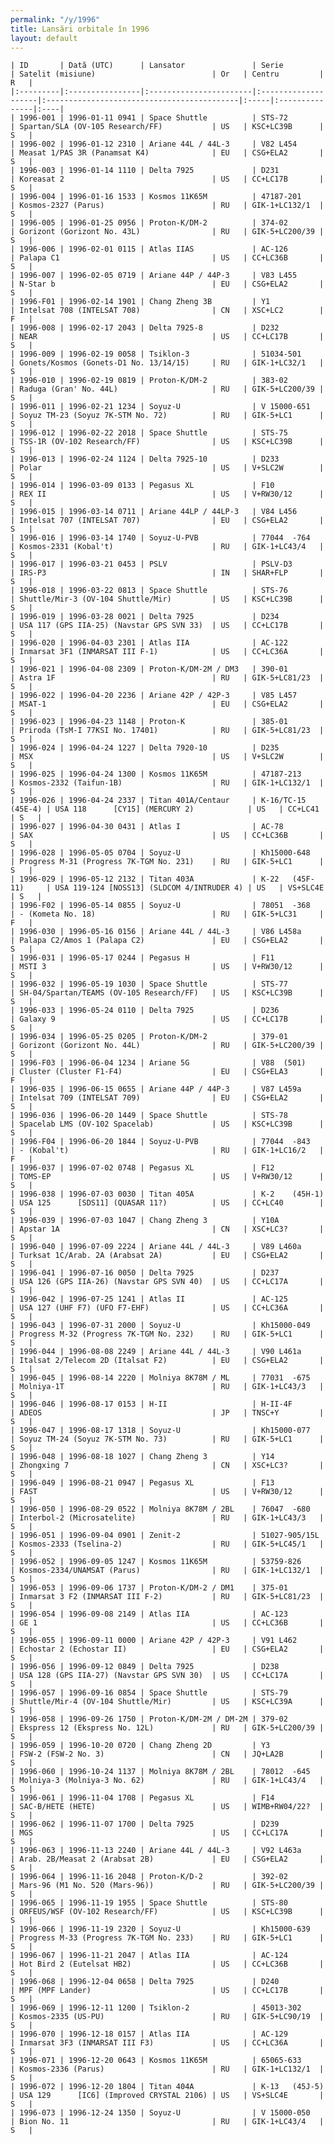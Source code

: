 ```yaml
---
permalink: "/y/1996"
title: Lansări orbitale în 1996
layout: default
---
```


    | ID       | Dată (UTC)      | Lansator               | Serie               | Satelit (misiune)                          | Or   | Centru         | R   |
    |:---------|:----------------|:-----------------------|:--------------------|:-------------------------------------------|:-----|:---------------|:----|
    | 1996-001 | 1996-01-11 0941 | Space Shuttle          | STS-72              | Spartan/SLA (OV-105 Research/FF)           | US   | KSC+LC39B      | S   |
    | 1996-002 | 1996-01-12 2310 | Ariane 44L / 44L-3     | V82 L454            | Measat 1/PAS 3R (Panamsat K4)              | EU   | CSG+ELA2       | S   |
    | 1996-003 | 1996-01-14 1110 | Delta 7925             | D231                | Koreasat 2                                 | US   | CC+LC17B       | S   |
    | 1996-004 | 1996-01-16 1533 | Kosmos 11K65M          | 47187-201           | Kosmos-2327 (Parus)                        | RU   | GIK-1+LC132/1  | S   |
    | 1996-005 | 1996-01-25 0956 | Proton-K/DM-2          | 374-02              | Gorizont (Gorizont No. 43L)                | RU   | GIK-5+LC200/39 | S   |
    | 1996-006 | 1996-02-01 0115 | Atlas IIAS             | AC-126              | Palapa C1                                  | US   | CC+LC36B       | S   |
    | 1996-007 | 1996-02-05 0719 | Ariane 44P / 44P-3     | V83 L455            | N-Star b                                   | EU   | CSG+ELA2       | S   |
    | 1996-F01 | 1996-02-14 1901 | Chang Zheng 3B         | Y1                  | Intelsat 708 (INTELSAT 708)                | CN   | XSC+LC2        | F   |
    | 1996-008 | 1996-02-17 2043 | Delta 7925-8           | D232                | NEAR                                       | US   | CC+LC17B       | S   |
    | 1996-009 | 1996-02-19 0058 | Tsiklon-3              | 51034-501           | Gonets/Kosmos (Gonets-D1 No. 13/14/15)     | RU   | GIK-1+LC32/1   | S   |
    | 1996-010 | 1996-02-19 0819 | Proton-K/DM-2          | 383-02              | Raduga (Gran' No. 44L)                     | RU   | GIK-5+LC200/39 | S   |
    | 1996-011 | 1996-02-21 1234 | Soyuz-U                | V 15000-651         | Soyuz TM-23 (Soyuz 7K-STM No. 72)          | RU   | GIK-5+LC1      | S   |
    | 1996-012 | 1996-02-22 2018 | Space Shuttle          | STS-75              | TSS-1R (OV-102 Research/FF)                | US   | KSC+LC39B      | S   |
    | 1996-013 | 1996-02-24 1124 | Delta 7925-10          | D233                | Polar                                      | US   | V+SLC2W        | S   |
    | 1996-014 | 1996-03-09 0133 | Pegasus XL             | F10                 | REX II                                     | US   | V+RW30/12      | S   |
    | 1996-015 | 1996-03-14 0711 | Ariane 44LP / 44LP-3   | V84 L456            | Intelsat 707 (INTELSAT 707)                | EU   | CSG+ELA2       | S   |
    | 1996-016 | 1996-03-14 1740 | Soyuz-U-PVB            | 77044  -764         | Kosmos-2331 (Kobal't)                      | RU   | GIK-1+LC43/4   | S   |
    | 1996-017 | 1996-03-21 0453 | PSLV                   | PSLV-D3             | IRS-P3                                     | IN   | SHAR+FLP       | S   |
    | 1996-018 | 1996-03-22 0813 | Space Shuttle          | STS-76              | Shuttle/Mir-3 (OV-104 Shuttle/Mir)         | US   | KSC+LC39B      | S   |
    | 1996-019 | 1996-03-28 0021 | Delta 7925             | D234                | USA 117 (GPS IIA-25) (Navstar GPS SVN 33)  | US   | CC+LC17B       | S   |
    | 1996-020 | 1996-04-03 2301 | Atlas IIA              | AC-122              | Inmarsat 3F1 (INMARSAT III F-1)            | US   | CC+LC36A       | S   |
    | 1996-021 | 1996-04-08 2309 | Proton-K/DM-2M / DM3   | 390-01              | Astra 1F                                   | RU   | GIK-5+LC81/23  | S   |
    | 1996-022 | 1996-04-20 2236 | Ariane 42P / 42P-3     | V85 L457            | MSAT-1                                     | EU   | CSG+ELA2       | S   |
    | 1996-023 | 1996-04-23 1148 | Proton-K               | 385-01              | Priroda (TsM-I 77KSI No. 17401)            | RU   | GIK-5+LC81/23  | S   |
    | 1996-024 | 1996-04-24 1227 | Delta 7920-10          | D235                | MSX                                        | US   | V+SLC2W        | S   |
    | 1996-025 | 1996-04-24 1300 | Kosmos 11K65M          | 47187-213           | Kosmos-2332 (Taifun-1B)                    | RU   | GIK-1+LC132/1  | S   |
    | 1996-026 | 1996-04-24 2337 | Titan 401A/Centaur     | K-16/TC-15  (45E-4) | USA 118      [CY15] (MERCURY 2)            | US   | CC+LC41        | S   |
    | 1996-027 | 1996-04-30 0431 | Atlas I                | AC-78               | SAX                                        | US   | CC+LC36B       | S   |
    | 1996-028 | 1996-05-05 0704 | Soyuz-U                | Kh15000-648         | Progress M-31 (Progress 7K-TGM No. 231)    | RU   | GIK-5+LC1      | S   |
    | 1996-029 | 1996-05-12 2132 | Titan 403A             | K-22   (45F-11)     | USA 119-124 [NOSS13] (SLDCOM 4/INTRUDER 4) | US   | VS+SLC4E       | S   |
    | 1996-F02 | 1996-05-14 0855 | Soyuz-U                | 78051  -368         | - (Kometa No. 18)                          | RU   | GIK-5+LC31     | F   |
    | 1996-030 | 1996-05-16 0156 | Ariane 44L / 44L-3     | V86 L458a           | Palapa C2/Amos 1 (Palapa C2)               | EU   | CSG+ELA2       | S   |
    | 1996-031 | 1996-05-17 0244 | Pegasus H              | F11                 | MSTI 3                                     | US   | V+RW30/12      | S   |
    | 1996-032 | 1996-05-19 1030 | Space Shuttle          | STS-77              | SH-04/Spartan/TEAMS (OV-105 Research/FF)   | US   | KSC+LC39B      | S   |
    | 1996-033 | 1996-05-24 0110 | Delta 7925             | D236                | Galaxy 9                                   | US   | CC+LC17B       | S   |
    | 1996-034 | 1996-05-25 0205 | Proton-K/DM-2          | 379-01              | Gorizont (Gorizont No. 44L)                | RU   | GIK-5+LC200/39 | S   |
    | 1996-F03 | 1996-06-04 1234 | Ariane 5G              | V88  (501)          | Cluster (Cluster F1-F4)                    | EU   | CSG+ELA3       | F   |
    | 1996-035 | 1996-06-15 0655 | Ariane 44P / 44P-3     | V87 L459a           | Intelsat 709 (INTELSAT 709)                | EU   | CSG+ELA2       | S   |
    | 1996-036 | 1996-06-20 1449 | Space Shuttle          | STS-78              | Spacelab LMS (OV-102 Spacelab)             | US   | KSC+LC39B      | S   |
    | 1996-F04 | 1996-06-20 1844 | Soyuz-U-PVB            | 77044  -843         | - (Kobal't)                                | RU   | GIK-1+LC16/2   | F   |
    | 1996-037 | 1996-07-02 0748 | Pegasus XL             | F12                 | TOMS-EP                                    | US   | V+RW30/12      | S   |
    | 1996-038 | 1996-07-03 0030 | Titan 405A             | K-2    (45H-1)      | USA 125      [SDS11] (QUASAR 11?)          | US   | CC+LC40        | S   |
    | 1996-039 | 1996-07-03 1047 | Chang Zheng 3          | Y10A                | Apstar 1A                                  | CN   | XSC+LC3?       | S   |
    | 1996-040 | 1996-07-09 2224 | Ariane 44L / 44L-3     | V89 L460a           | Turksat 1C/Arab. 2A (Arabsat 2A)           | EU   | CSG+ELA2       | S   |
    | 1996-041 | 1996-07-16 0050 | Delta 7925             | D237                | USA 126 (GPS IIA-26) (Navstar GPS SVN 40)  | US   | CC+LC17A       | S   |
    | 1996-042 | 1996-07-25 1241 | Atlas II               | AC-125              | USA 127 (UHF F7) (UFO F7-EHF)              | US   | CC+LC36A       | S   |
    | 1996-043 | 1996-07-31 2000 | Soyuz-U                | Kh15000-049         | Progress M-32 (Progress 7K-TGM No. 232)    | RU   | GIK-5+LC1      | S   |
    | 1996-044 | 1996-08-08 2249 | Ariane 44L / 44L-3     | V90 L461a           | Italsat 2/Telecom 2D (Italsat F2)          | EU   | CSG+ELA2       | S   |
    | 1996-045 | 1996-08-14 2220 | Molniya 8K78M / ML     | 77031  -675         | Molniya-1T                                 | RU   | GIK-1+LC43/3   | S   |
    | 1996-046 | 1996-08-17 0153 | H-II                   | H-II-4F             | ADEOS                                      | JP   | TNSC+Y         | S   |
    | 1996-047 | 1996-08-17 1318 | Soyuz-U                | Kh15000-077         | Soyuz TM-24 (Soyuz 7K-STM No. 73)          | RU   | GIK-5+LC1      | S   |
    | 1996-048 | 1996-08-18 1027 | Chang Zheng 3          | Y14                 | Zhongxing 7                                | CN   | XSC+LC3?       | S   |
    | 1996-049 | 1996-08-21 0947 | Pegasus XL             | F13                 | FAST                                       | US   | V+RW30/12      | S   |
    | 1996-050 | 1996-08-29 0522 | Molniya 8K78M / 2BL    | 76047  -680         | Interbol-2 (Microsatelite)                 | RU   | GIK-1+LC43/3   | S   |
    | 1996-051 | 1996-09-04 0901 | Zenit-2                | 51027-905/15L       | Kosmos-2333 (Tselina-2)                    | RU   | GIK-5+LC45/1   | S   |
    | 1996-052 | 1996-09-05 1247 | Kosmos 11K65M          | 53759-826           | Kosmos-2334/UNAMSAT (Parus)                | RU   | GIK-1+LC132/1  | S   |
    | 1996-053 | 1996-09-06 1737 | Proton-K/DM-2 / DM1    | 375-01              | Inmarsat 3 F2 (INMARSAT III F-2)           | RU   | GIK-5+LC81/23  | S   |
    | 1996-054 | 1996-09-08 2149 | Atlas IIA              | AC-123              | GE 1                                       | US   | CC+LC36B       | S   |
    | 1996-055 | 1996-09-11 0000 | Ariane 42P / 42P-3     | V91 L462            | Echostar 2 (Echostar II)                   | EU   | CSG+ELA2       | S   |
    | 1996-056 | 1996-09-12 0849 | Delta 7925             | D238                | USA 128 (GPS IIA-27) (Navstar GPS SVN 30)  | US   | CC+LC17A       | S   |
    | 1996-057 | 1996-09-16 0854 | Space Shuttle          | STS-79              | Shuttle/Mir-4 (OV-104 Shuttle/Mir)         | US   | KSC+LC39A      | S   |
    | 1996-058 | 1996-09-26 1750 | Proton-K/DM-2M / DM-2M | 379-02              | Ekspress 12 (Ekspress No. 12L)             | RU   | GIK-5+LC200/39 | S   |
    | 1996-059 | 1996-10-20 0720 | Chang Zheng 2D         | Y3                  | FSW-2 (FSW-2 No. 3)                        | CN   | JQ+LA2B        | S   |
    | 1996-060 | 1996-10-24 1137 | Molniya 8K78M / 2BL    | 78012  -645         | Molniya-3 (Molniya-3 No. 62)               | RU   | GIK-1+LC43/4   | S   |
    | 1996-061 | 1996-11-04 1708 | Pegasus XL             | F14                 | SAC-B/HETE (HETE)                          | US   | WIMB+RW04/22?  | S   |
    | 1996-062 | 1996-11-07 1700 | Delta 7925             | D239                | MGS                                        | US   | CC+LC17A       | S   |
    | 1996-063 | 1996-11-13 2240 | Ariane 44L / 44L-3     | V92 L463a           | Arab. 2B/Measat 2 (Arabsat 2B)             | EU   | CSG+ELA2       | S   |
    | 1996-064 | 1996-11-16 2048 | Proton-K/D-2           | 392-02              | Mars-96 (M1 No. 520 (Mars-96))             | RU   | GIK-5+LC200/39 | S   |
    | 1996-065 | 1996-11-19 1955 | Space Shuttle          | STS-80              | ORFEUS/WSF (OV-102 Research/FF)            | US   | KSC+LC39B      | S   |
    | 1996-066 | 1996-11-19 2320 | Soyuz-U                | Kh15000-639         | Progress M-33 (Progress 7K-TGM No. 233)    | RU   | GIK-5+LC1      | S   |
    | 1996-067 | 1996-11-21 2047 | Atlas IIA              | AC-124              | Hot Bird 2 (Eutelsat HB2)                  | US   | CC+LC36B       | S   |
    | 1996-068 | 1996-12-04 0658 | Delta 7925             | D240                | MPF (MPF Lander)                           | US   | CC+LC17B       | S   |
    | 1996-069 | 1996-12-11 1200 | Tsiklon-2              | 45013-302           | Kosmos-2335 (US-PU)                        | RU   | GIK-5+LC90/19  | S   |
    | 1996-070 | 1996-12-18 0157 | Atlas IIA              | AC-129              | Inmarsat 3F3 (INMARSAT III F3)             | US   | CC+LC36A       | S   |
    | 1996-071 | 1996-12-20 0643 | Kosmos 11K65M          | 65065-633           | Kosmos-2336 (Parus)                        | RU   | GIK-1+LC132/1  | S   |
    | 1996-072 | 1996-12-20 1804 | Titan 404A             | K-13   (45J-5)      | USA 129      [IC6] (Improved CRYSTAL 2106) | US   | VS+SLC4E       | S   |
    | 1996-073 | 1996-12-24 1350 | Soyuz-U                | V 15000-050         | Bion No. 11                                | RU   | GIK-1+LC43/4   | S   |

